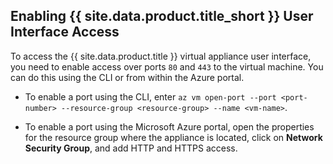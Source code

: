 ## Enabling {{ site.data.product.title_short }} User Interface Access

To access the {{ site.data.product.title }} virtual appliance user interface, you need
to enable access over ports `80` and `443` to the virtual machine. You
can do this using the CLI or from within the Azure portal.

  - To enable a port using the CLI, enter `az vm open-port --port
    <port-number> --resource-group <resource-group> --name <vm-name>`.

  - To enable a port using the Microsoft Azure portal, open the
    properties for the resource group where the appliance is located,
    click on **Network Security Group**, and add HTTP and HTTPS access.
